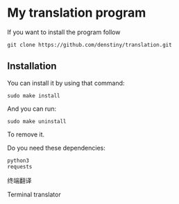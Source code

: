 # My translation program

If you want to install the program follow

```
git clone https://github.com/denstiny/translation.git
```

## Installation

You can install it by using that command:

```shell
sudo make install
```

And you can run:

```shell
sudo make uninstall
```

To remove it.

Do you need these dependencies:

```
python3
requests
```

终端翻译

Terminal translator
